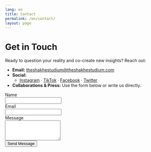```yaml
---
lang: en
title: Contact
permalink: /en/contact/
layout: page
---
```


# Get in Touch

Ready to question your reality and co-create new insights? Reach out:

- **Email:** [theshakhestudium@theshakhestudium.com](theshakhestudium@theshakhestudium.com)  
- **Social:**  
  - [Instagram](#) · [TikTok](#) · [Facebook](#) · [Twitter](#)  
- **Collaborations & Press:** Use the form below or write us directly.

<form action="https://formspree.io/f/yourFormID" method="POST">
  <label>Name<br><input type="text" name="name" required></label><br>
  <label>Email<br><input type="email" name="email" required></label><br>
  <label>Message<br><textarea name="message" rows="4" required></textarea></label><br>
  <button type="submit">Send Message</button>
</form>
